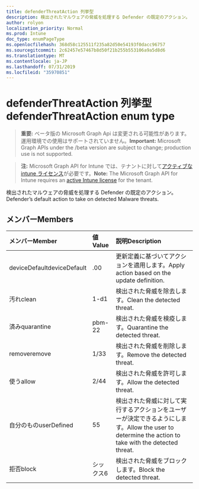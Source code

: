 ```yaml
---
title: defenderThreatAction 列挙型
description: 検出されたマルウェアの脅威を処理する Defender の既定のアクション。
author: rolyon
localization_priority: Normal
ms.prod: Intune
doc_type: enumPageType
ms.openlocfilehash: 368d58c125511f235a82d50e54193f0dacc96757
ms.sourcegitcommit: 2c62457e57467b8d50f21b255b553106a9a5d8d6
ms.translationtype: MT
ms.contentlocale: ja-JP
ms.lasthandoff: 07/31/2019
ms.locfileid: "35970851"
---
```

# <a name="defenderthreataction-enum-type"></a><span data-ttu-id="3fb7f-103">defenderThreatAction 列挙型</span><span class="sxs-lookup"><span data-stu-id="3fb7f-103">defenderThreatAction enum type</span></span>

> <span data-ttu-id="3fb7f-104">**重要:** ベータ版の Microsoft Graph Api は変更される可能性があります。運用環境での使用はサポートされていません。</span><span class="sxs-lookup"><span data-stu-id="3fb7f-104">**Important:** Microsoft Graph APIs under the /beta version are subject to change; production use is not supported.</span></span>

> <span data-ttu-id="3fb7f-105">**注:** Microsoft Graph API for Intune では、テナントに対して[アクティブな intune ライセンス](https://go.microsoft.com/fwlink/?linkid=839381)が必要です。</span><span class="sxs-lookup"><span data-stu-id="3fb7f-105">**Note:** The Microsoft Graph API for Intune requires an [active Intune license](https://go.microsoft.com/fwlink/?linkid=839381) for the tenant.</span></span>

<span data-ttu-id="3fb7f-106">検出されたマルウェアの脅威を処理する Defender の既定のアクション。</span><span class="sxs-lookup"><span data-stu-id="3fb7f-106">Defender’s default action to take on detected Malware threats.</span></span>

## <a name="members"></a><span data-ttu-id="3fb7f-107">メンバー</span><span class="sxs-lookup"><span data-stu-id="3fb7f-107">Members</span></span>
|<span data-ttu-id="3fb7f-108">メンバー</span><span class="sxs-lookup"><span data-stu-id="3fb7f-108">Member</span></span>|<span data-ttu-id="3fb7f-109">値</span><span class="sxs-lookup"><span data-stu-id="3fb7f-109">Value</span></span>|<span data-ttu-id="3fb7f-110">説明</span><span class="sxs-lookup"><span data-stu-id="3fb7f-110">Description</span></span>|
|:---|:---|:---|
|<span data-ttu-id="3fb7f-111">deviceDefault</span><span class="sxs-lookup"><span data-stu-id="3fb7f-111">deviceDefault</span></span>|<span data-ttu-id="3fb7f-112">.0</span><span class="sxs-lookup"><span data-stu-id="3fb7f-112">0</span></span>|<span data-ttu-id="3fb7f-113">更新定義に基づいてアクションを適用します。</span><span class="sxs-lookup"><span data-stu-id="3fb7f-113">Apply action based on the update definition.</span></span>|
|<span data-ttu-id="3fb7f-114">汚れ</span><span class="sxs-lookup"><span data-stu-id="3fb7f-114">clean</span></span>|<span data-ttu-id="3fb7f-115">1-d</span><span class="sxs-lookup"><span data-stu-id="3fb7f-115">1</span></span>|<span data-ttu-id="3fb7f-116">検出された脅威を除去します。</span><span class="sxs-lookup"><span data-stu-id="3fb7f-116">Clean the detected threat.</span></span>|
|<span data-ttu-id="3fb7f-117">済み</span><span class="sxs-lookup"><span data-stu-id="3fb7f-117">quarantine</span></span>|<span data-ttu-id="3fb7f-118">pbm-2</span><span class="sxs-lookup"><span data-stu-id="3fb7f-118">2</span></span>|<span data-ttu-id="3fb7f-119">検出された脅威を検疫します。</span><span class="sxs-lookup"><span data-stu-id="3fb7f-119">Quarantine the detected threat.</span></span>|
|<span data-ttu-id="3fb7f-120">remove</span><span class="sxs-lookup"><span data-stu-id="3fb7f-120">remove</span></span>|<span data-ttu-id="3fb7f-121">1/3</span><span class="sxs-lookup"><span data-stu-id="3fb7f-121">3</span></span>|<span data-ttu-id="3fb7f-122">検出された脅威を削除します。</span><span class="sxs-lookup"><span data-stu-id="3fb7f-122">Remove the detected threat.</span></span>|
|<span data-ttu-id="3fb7f-123">使う</span><span class="sxs-lookup"><span data-stu-id="3fb7f-123">allow</span></span>|<span data-ttu-id="3fb7f-124">2/4</span><span class="sxs-lookup"><span data-stu-id="3fb7f-124">4</span></span>|<span data-ttu-id="3fb7f-125">検出された脅威を許可します。</span><span class="sxs-lookup"><span data-stu-id="3fb7f-125">Allow the detected threat.</span></span>|
|<span data-ttu-id="3fb7f-126">自分のもの</span><span class="sxs-lookup"><span data-stu-id="3fb7f-126">userDefined</span></span>|<span data-ttu-id="3fb7f-127">5</span><span class="sxs-lookup"><span data-stu-id="3fb7f-127">5</span></span>|<span data-ttu-id="3fb7f-128">検出された脅威に対して実行するアクションをユーザーが決定できるようにします。</span><span class="sxs-lookup"><span data-stu-id="3fb7f-128">Allow the user to determine the action to take with the detected threat.</span></span>|
|<span data-ttu-id="3fb7f-129">拒否</span><span class="sxs-lookup"><span data-stu-id="3fb7f-129">block</span></span>|<span data-ttu-id="3fb7f-130">シックス</span><span class="sxs-lookup"><span data-stu-id="3fb7f-130">6</span></span>|<span data-ttu-id="3fb7f-131">検出された脅威をブロックします。</span><span class="sxs-lookup"><span data-stu-id="3fb7f-131">Block the detected threat.</span></span>|





